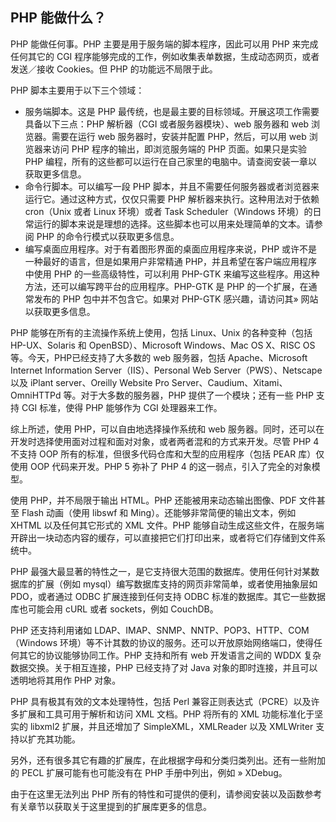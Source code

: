 ## PHP 能做什么？

PHP 能做任何事。PHP 主要是用于服务端的脚本程序，因此可以用 PHP 来完成任何其它的 CGI 程序能够完成的工作，例如收集表单数据，生成动态网页，或者发送／接收 Cookies。但 PHP 的功能远不局限于此。

PHP 脚本主要用于以下三个领域：

- 服务端脚本。这是 PHP 最传统，也是最主要的目标领域。开展这项工作需要具备以下三点：PHP 解析器（CGI 或者服务器模块）、web 服务器和 web 浏览器。需要在运行 web 服务器时，安装并配置 PHP，然后，可以用 web 浏览器来访问 PHP 程序的输出，即浏览服务端的 PHP 页面。如果只是实验 PHP 编程，所有的这些都可以运行在自己家里的电脑中。请查阅安装一章以获取更多信息。
- 命令行脚本。可以编写一段 PHP 脚本，并且不需要任何服务器或者浏览器来运行它。通过这种方式，仅仅只需要 PHP 解析器来执行。这种用法对于依赖 cron（Unix 或者 Linux 环境）或者 Task Scheduler（Windows 环境）的日常运行的脚本来说是理想的选择。这些脚本也可以用来处理简单的文本。请参阅 PHP 的命令行模式以获取更多信息。
- 编写桌面应用程序。对于有着图形界面的桌面应用程序来说，PHP 或许不是一种最好的语言，但是如果用户非常精通 PHP，并且希望在客户端应用程序中使用 PHP 的一些高级特性，可以利用 PHP-GTK 来编写这些程序。用这种方法，还可以编写跨平台的应用程序。PHP-GTK 是 PHP 的一个扩展，在通常发布的 PHP 包中并不包含它。如果对 PHP-GTK 感兴趣，请访问其» 网站以获取更多信息。

PHP 能够在所有的主流操作系统上使用，包括 Linux、Unix 的各种变种（包括 HP-UX、Solaris 和 OpenBSD）、Microsoft Windows、Mac OS X、RISC OS 等。今天，PHP已经支持了大多数的 web 服务器，包括 Apache、Microsoft Internet Information Server（IIS）、Personal Web Server（PWS）、Netscape 以及 iPlant server、Oreilly Website Pro Server、Caudium、Xitami、OmniHTTPd 等。对于大多数的服务器，PHP 提供了一个模块；还有一些 PHP 支持 CGI 标准，使得 PHP 能够作为 CGI 处理器来工作。

综上所述，使用 PHP，可以自由地选择操作系统和 web 服务器。同时，还可以在开发时选择使用面对过程和面对对象，或者两者混和的方式来开发。尽管 PHP 4 不支持 OOP 所有的标准，但很多代码仓库和大型的应用程序（包括 PEAR 库）仅使用 OOP 代码来开发。PHP 5 弥补了 PHP 4 的这一弱点，引入了完全的对象模型。

使用 PHP，并不局限于输出 HTML。PHP 还能被用来动态输出图像、PDF 文件甚至 Flash 动画（使用 libswf 和 Ming）。还能够非常简便的输出文本，例如 XHTML 以及任何其它形式的 XML 文件。PHP 能够自动生成这些文件，在服务端开辟出一块动态内容的缓存，可以直接把它们打印出来，或者将它们存储到文件系统中。

PHP 最强大最显著的特性之一，是它支持很大范围的数据库。使用任何针对某数据库的扩展（例如 mysql）编写数据库支持的网页非常简单，或者使用抽象层如 PDO，或者通过 ODBC 扩展连接到任何支持 ODBC 标准的数据库。其它一些数据库也可能会用 cURL 或者 sockets，例如 CouchDB。

PHP 还支持利用诸如 LDAP、IMAP、SNMP、NNTP、POP3、HTTP、COM（Windows 环境）等不计其数的协议的服务。还可以开放原始网络端口，使得任何其它的协议能够协同工作。PHP 支持和所有 web 开发语言之间的 WDDX 复杂数据交换。关于相互连接，PHP 已经支持了对 Java 对象的即时连接，并且可以透明地将其用作 PHP 对象。

PHP 具有极其有效的文本处理特性，包括 Perl 兼容正则表达式（PCRE）以及许多扩展和工具可用于解析和访问 XML 文档。PHP 将所有的 XML 功能标准化于坚实的 libxml2 扩展，并且还增加了 SimpleXML，XMLReader 以及 XMLWriter 支持以扩充其功能。

另外，还有很多其它有趣的扩展库，在此根据字母和分类归类列出。还有一些附加的 PECL 扩展可能有也可能没有在 PHP 手册中列出，例如 » XDebug。

由于在这里无法列出 PHP 所有的特性和可提供的便利，请参阅安装以及函数参考有关章节以获取关于这里提到的扩展库更多的信息。